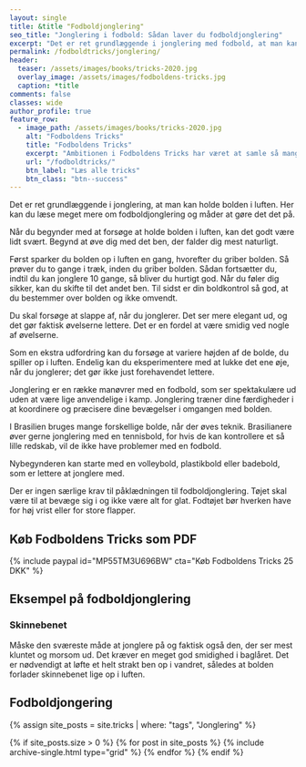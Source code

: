 ```yaml
---
layout: single
title: &title "Fodboldjonglering"
seo_title: "Jonglering i fodbold: Sådan laver du fodboldjonglering"
excerpt: "Det er ret grundlæggende i jonglering med fodbold, at man kan holde bolden i luften. I dette afsnit beskrives en masse måder at lave fodboldjonglering."
permalink: /fodboldtricks/jonglering/
header:
  teaser: /assets/images/books/tricks-2020.jpg
  overlay_image: /assets/images/fodboldens-tricks.jpg
  caption: *title
comments: false
classes: wide
author_profile: true
feature_row:
  - image_path: /assets/images/books/tricks-2020.jpg
    alt: "Fodboldens Tricks"
    title: "Fodboldens Tricks"
    excerpt: "Ambitionen i Fodboldens Tricks har været at samle så mange tricks, driblinger, finter, finurlige spark som overhovedet muligt. Der er masser at gå i gang med."
    url: "/fodboldtricks/"
    btn_label: "Læs alle tricks"
    btn_class: "btn--success"
---
```


Det er ret grundlæggende i jonglering, at man kan holde bolden i luften. Her kan du læse meget mere om fodboldjonglering og måder at gøre det det på.

Når du begynder med at forsøge at holde bolden i luften, kan det godt være lidt svært. Begynd at øve dig med det ben, der falder dig mest naturligt.

Først sparker du bolden op i luften en gang, hvorefter du griber bolden. Så prøver du to gange i træk, inden du griber bolden. Sådan fortsætter du, indtil du kan jonglere 10 gange, så bliver du hurtigt god. Når du føler dig sikker, kan du skifte til det andet ben. Til sidst er din boldkontrol så god, at du bestemmer over bolden og ikke omvendt.

Du skal forsøge at slappe af, når du jonglerer. Det ser mere elegant ud, og det gør faktisk øvelserne lettere. Det er en fordel at være smidig ved nogle af øvelserne.

Som en ekstra udfordring kan du forsøge at variere højden af de bolde, du spiller op i luften. Endelig kan du eksperimentere med at lukke det ene øje, når du jonglerer; det gør ikke just forehavendet lettere.

Jonglering er en række manøvrer med en fodbold, som ser spektakulære ud
uden at være lige anvendelige i kamp. Jonglering træner dine færdigheder
i at koordinere og præcisere dine bevægelser i omgangen med bolden.

I Brasilien bruges mange forskellige bolde, når der øves teknik. Brasilianere
øver gerne jonglering med en tennisbold, for hvis de kan kontrollere et så
lille redskab, vil de ikke have problemer med en fodbold.

Nybegynderen kan starte med en volleybold, plastikbold eller badebold, som er lettere at
jonglere med.

Der er ingen særlige krav til påklædningen til fodboldjonglering. Tøjet skal være til at bevæge sig
i og ikke være alt for glat. Fodtøjet bør hverken have for høj vrist eller for
store flapper.

<span id="ezoic-pub-video-placeholder-12"></span>

## Køb Fodboldens Tricks som PDF

{% include paypal id="MP55TM3U696BW" cta="Køb Fodboldens Tricks 25 DKK" %}

## Eksempel på fodboldjonglering

### Skinnebenet

Måske den sværeste måde at jonglere på og faktisk også den, der ser mest kluntet og morsom ud. Det kræver en meget god smidighed i baglåret. Det er nødvendigt at løfte et helt strakt ben op i vandret, således at bolden forlader skinnebenet lige op i luften.

## Fodboldjongering

{% assign site_posts = site.tricks | where: "tags", "Jonglering" %}

<div class="grid__wrapper">
{% if site_posts.size > 0 %}
  {% for post in site_posts %}
    {% include archive-single.html type="grid" %}
  {% endfor %}
{% endif %}
</div>
